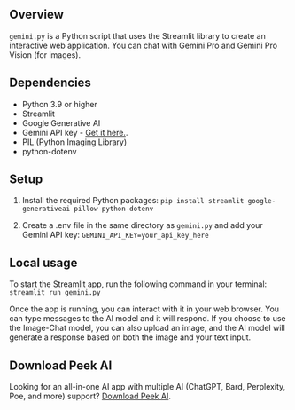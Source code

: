 ## Overview

`gemini.py` is a Python script that uses the Streamlit library to create an interactive web application. You can chat with Gemini Pro and Gemini Pro Vision (for images).

## Dependencies

- Python 3.9 or higher
- Streamlit
- Google Generative AI
- Gemini API key - [Get it here.](https://ai.google.dev).
- PIL (Python Imaging Library)
- python-dotenv

## Setup

1. Install the required Python packages:
```pip install streamlit google-generativeai pillow python-dotenv```

2. Create a .env file in the same directory as `gemini.py` and add your Gemini API key:
```GEMINI_API_KEY=your_api_key_here```

## Local usage

To start the Streamlit app, run the following command in your terminal:
```streamlit run gemini.py```

Once the app is running, you can interact with it in your web browser. You can type messages to the AI model and it will respond. If you choose to use the Image-Chat model, you can also upload an image, and the AI model will generate a response based on both the image and your text input.

## Download Peek AI

Looking for an all-in-one AI app with multiple AI (ChatGPT, Bard, Perplexity, Poe, and more) support? [Download Peek AI](https://prateekkeshari.gumroad.com/l/peek).
